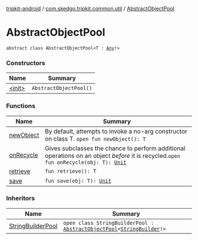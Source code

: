 [tripkit-android](../../index.md) / [com.skedgo.tripkit.common.util](../index.md) / [AbstractObjectPool](./index.md)

# AbstractObjectPool

`abstract class AbstractObjectPool<T : `[`Any`](https://kotlinlang.org/api/latest/jvm/stdlib/kotlin/-any/index.html)`!>`

### Constructors

| Name | Summary |
|---|---|
| [&lt;init&gt;](-init-.md) | `AbstractObjectPool()` |

### Functions

| Name | Summary |
|---|---|
| [newObject](new-object.md) | By default, attempts to invoke a no-arg constructor on class T. `open fun newObject(): T` |
| [onRecycle](on-recycle.md) | Gives subclasses the chance to perform additional operations on an object *before* it is recycled.`open fun onRecycle(obj: T): `[`Unit`](https://kotlinlang.org/api/latest/jvm/stdlib/kotlin/-unit/index.html) |
| [retrieve](retrieve.md) | `fun retrieve(): T` |
| [save](save.md) | `fun save(obj: T): `[`Unit`](https://kotlinlang.org/api/latest/jvm/stdlib/kotlin/-unit/index.html) |

### Inheritors

| Name | Summary |
|---|---|
| [StringBuilderPool](../-string-builder-pool/index.md) | `open class StringBuilderPool : `[`AbstractObjectPool`](./index.md)`<`[`StringBuilder`](https://docs.oracle.com/javase/7/docs/api/java/lang/StringBuilder.html)`!>` |
